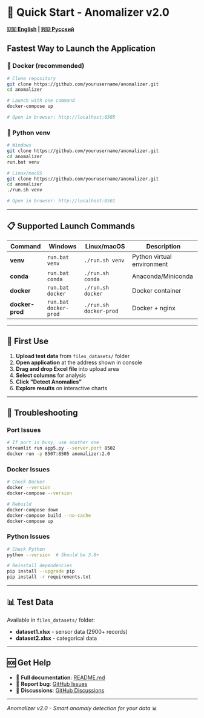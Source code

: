 # 🚀 Quick Start - Anomalizer v2.0

**[🇺🇸 English](QUICK_START.md) | [🇷🇺 Русский](QUICK_START.ru.md)**

## Fastest Way to Launch the Application

### 🐳 Docker (recommended)
```bash
# Clone repository
git clone https://github.com/yourusername/anomalizer.git
cd anomalizer

# Launch with one command
docker-compose up

# Open in browser: http://localhost:8505
```

### 🐍 Python venv
```bash
# Windows
git clone https://github.com/yourusername/anomalizer.git
cd anomalizer
run.bat venv

# Linux/macOS  
git clone https://github.com/yourusername/anomalizer.git
cd anomalizer
./run.sh venv

# Open in browser: http://localhost:8501
```

---

## 📋 Supported Launch Commands

| Command | Windows | Linux/macOS | Description |
|---------|---------|-------------|-------------|
| **venv** | `run.bat venv` | `./run.sh venv` | Python virtual environment |
| **conda** | `run.bat conda` | `./run.sh conda` | Anaconda/Miniconda |
| **docker** | `run.bat docker` | `./run.sh docker` | Docker container |
| **docker-prod** | `run.bat docker-prod` | `./run.sh docker-prod` | Docker + nginx |

---

## 🎯 First Use

1. **Upload test data** from `files_datasets/` folder
2. **Open application** at the address shown in console
3. **Drag and drop Excel file** into upload area
4. **Select columns** for analysis
5. **Click "Detect Anomalies"**
6. **Explore results** on interactive charts

---

## 🔧 Troubleshooting

### Port Issues
```bash
# If port is busy, use another one
streamlit run app5.py --server.port 8502
docker run -p 8507:8505 anomalizer:2.0
```

### Docker Issues
```bash
# Check Docker
docker --version
docker-compose --version

# Rebuild
docker-compose down
docker-compose build --no-cache
docker-compose up
```

### Python Issues
```bash
# Check Python
python --version  # Should be 3.8+

# Reinstall dependencies
pip install --upgrade pip
pip install -r requirements.txt
```

---

## 📊 Test Data

Available in `files_datasets/` folder:
- **dataset1.xlsx** - sensor data (2900+ records)
- **dataset2.xlsx** - categorical data

---

## 🆘 Get Help

- 📖 **Full documentation**: [README.md](README.md)
- 🐛 **Report bug**: [GitHub Issues](https://github.com/yourusername/anomalizer/issues)
- 💬 **Discussions**: [GitHub Discussions](https://github.com/yourusername/anomalizer/discussions)

---

*Anomalizer v2.0 - Smart anomaly detection for your data* 📊